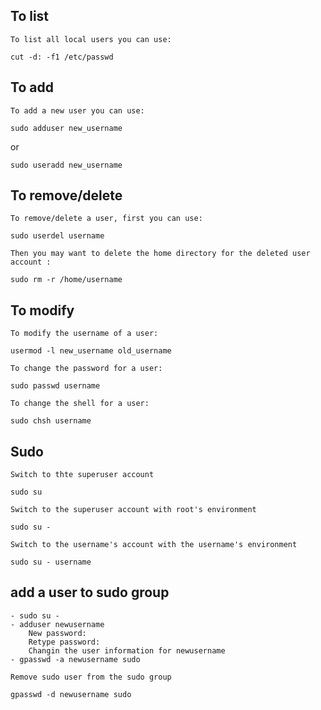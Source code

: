 ## To list
`To list all local users you can use:`
```
cut -d: -f1 /etc/passwd
```

## To add
```To add a new user you can use:```

```
sudo adduser new_username
```
or
```
sudo useradd new_username
```
## To remove/delete
`To remove/delete a user, first you can use:`
```
sudo userdel username
```
`Then you may want to delete the home directory for the deleted user account :`
```
sudo rm -r /home/username
```
## To modify
`To modify the username of a user:`
```
usermod -l new_username old_username
```
`To change the password for a user:`
```
sudo passwd username
```
`To change the shell for a user:`
```
sudo chsh username
```
## Sudo

```Switch to thte superuser account```
```
sudo su
```
```Switch to the superuser account with root's environment```
```
sudo su -
```
```Switch to the username's account with the username's environment```
```
sudo su - username
```

## add a user to sudo group
```
- sudo su -
- adduser newusername
	New password:
	Retype password:
	Changin the user information for newusername
- gpasswd -a newusername sudo
```
```Remove sudo user from the sudo group```
```
gpasswd -d newusername sudo
```

